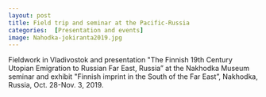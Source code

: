 ```yaml
---
layout: post 
title: Field trip and seminar at the Pacific-Russia 
categories:  [Presentation and events] 
image: Nahodka-jokiranta2019.jpg
---
```

Fieldwork in Vladivostok and presentation "The Finnish 19th Century Utopian Emigration to Russian Far East, Russia” at the Nakhodka Museum seminar and exhibit "Finnish imprint in the South of the Far East”, Nakhodka, Russia, Oct. 28-Nov. 3, 2019.


